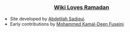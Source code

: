 <h2 align="center">
<small><a href="https://w.wiki/BSZE">
Wiki Loves Ramadan</a></small>
</h2>

- Site developed by [Abdelilah Sadiqui](https://github.com/sadiqui).
- Early contributions by [Mohammed Kamal-Deen Fuseini](https://github.com/DNShitobu).
